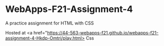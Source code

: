 # WebApps-F21-Assignment-4
A practice assignment for HTML with CSS

Hosted at 
<a href="https://44-563-webapps-f21.github.io/webapps-f21-assignment-4-Hkdp-Omtri/play.html> Css </a>
